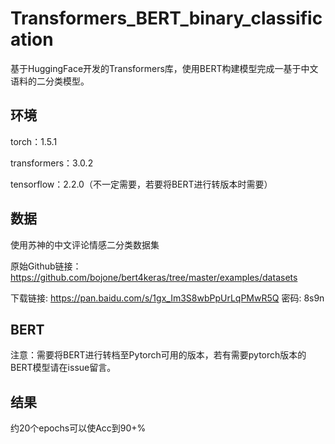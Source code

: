 # Transformers_BERT_binary_classification

基于HuggingFace开发的Transformers库，使用BERT构建模型完成一基于中文语料的二分类模型。



## 环境

torch：1.5.1

transformers：3.0.2

tensorflow：2.2.0（不一定需要，若要将BERT进行转版本时需要）



## 数据

使用苏神的中文评论情感二分类数据集

原始Github链接：https://github.com/bojone/bert4keras/tree/master/examples/datasets

下载链接: https://pan.baidu.com/s/1gx_Im3S8wbPpUrLqPMwR5Q  密码: 8s9n



## BERT

注意：需要将BERT进行转档至Pytorch可用的版本，若有需要pytorch版本的BERT模型请在issue留言。



## 结果

约20个epochs可以使Acc到90+%


